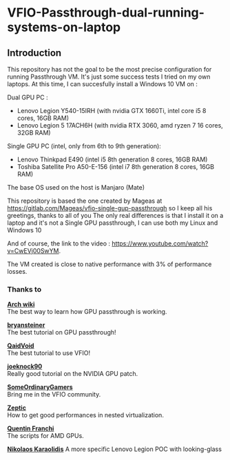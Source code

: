 # VFIO-Passthrough-dual-running-systems-on-laptop
## Introduction

This repository has not the goal to be the most precise configuration for running Passthrough VM. It's just some success tests I tried on my own laptops. At this time, I can succesfully install a Windows 10 VM on :

Dual GPU PC :
- Lenovo Legion Y540-15IRH (with nvidia GTX 1660Ti, intel core i5 8 cores, 16GB RAM)
- Lenovo Legion 5 17ACH6H (with nvidia RTX 3060, amd ryzen 7 16 cores, 32GB RAM)

Single GPU PC (intel, only from 6th to 9th generation):
- Lenovo Thinkpad E490 (intel i5 8th generation 8 cores, 16GB RAM)
- Toshiba Satellite Pro A50-E-156 (intel i7 8th generation 8 cores, 16GB RAM)

The base OS used on the host is Manjaro (Mate)

This repository is based the one created by Mageas at https://gitlab.com/Mageas/vfio-single-gup-passthrough so I keep all his greetings, thanks to all of you
The only real differences is that I install it on a laptop and it's not a Single GPU passthrough, I can use both my Linux and Windows 10

And of course, the link to the video : https://www.youtube.com/watch?v=CwEVj00SwYM.

The VM created is close to native performance with 3% of performance losses.

### **Thanks to**

**[Arch wiki](https://wiki.archlinux.org/index.php/PCI_passthrough_via_OVMF)**  
The best way to learn how GPU passthrough is working.

**[bryansteiner](https://github.com/bryansteiner/gpu-passthrough-tutorial)**  
The best tutorial on GPU passthrough!

**[QaidVoid](https://github.com/QaidVoid/Complete-Single-GPU-Passthrough)**  
The best tutorial to use VFIO!

**[joeknock90](https://github.com/joeknock90/Single-GPU-Passthrough)**  
Really good tutorial on the NVIDIA GPU patch.

**[SomeOrdinaryGamers](https://www.youtube.com/watch?v=BUSrdUoedTo)**  
Bring me in the VFIO community.

**[Zeptic](https://www.youtube.com/watch?v=VKh2eKPnmXs)**  
How to get good performances in nested virtualization.

**[Quentin Franchi](https://gitlab.com/dev.quentinfranchi/vfio)**  
The scripts for AMD GPUs.

**[Nikolaos Karaolidis](https://blog.karaolidis.com/vfio/)**
A more specific Lenovo Legion POC with looking-glass

